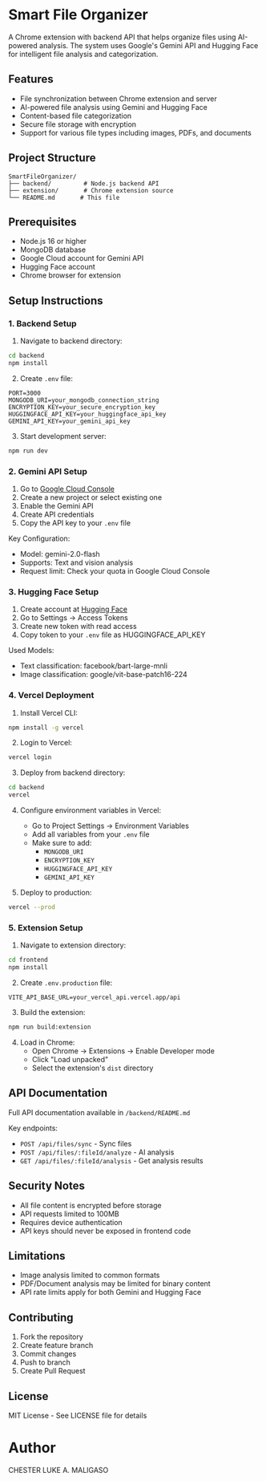 # Smart File Organizer

A Chrome extension with backend API that helps organize files using AI-powered analysis. The system uses Google's Gemini API and Hugging Face for intelligent file analysis and categorization.

## Features

- File synchronization between Chrome extension and server
- AI-powered file analysis using Gemini and Hugging Face
- Content-based file categorization
- Secure file storage with encryption
- Support for various file types including images, PDFs, and documents

## Project Structure

```
SmartFileOrganizer/
├── backend/         # Node.js backend API
├── extension/       # Chrome extension source
└── README.md       # This file
```

## Prerequisites

- Node.js 16 or higher
- MongoDB database
- Google Cloud account for Gemini API
- Hugging Face account
- Chrome browser for extension

## Setup Instructions

### 1. Backend Setup

1. Navigate to backend directory:
```bash
cd backend
npm install
```

2. Create `.env` file:
```env
PORT=3000
MONGODB_URI=your_mongodb_connection_string
ENCRYPTION_KEY=your_secure_encryption_key
HUGGINGFACE_API_KEY=your_huggingface_api_key
GEMINI_API_KEY=your_gemini_api_key
```

3. Start development server:
```bash
npm run dev
```

### 2. Gemini API Setup

1. Go to [Google Cloud Console](https://console.cloud.google.com)
2. Create a new project or select existing one
3. Enable the Gemini API
4. Create API credentials
5. Copy the API key to your `.env` file

Key Configuration:
- Model: gemini-2.0-flash
- Supports: Text and vision analysis
- Request limit: Check your quota in Google Cloud Console

### 3. Hugging Face Setup

1. Create account at [Hugging Face](https://huggingface.co)
2. Go to Settings → Access Tokens
3. Create new token with read access
4. Copy token to your `.env` file as HUGGINGFACE_API_KEY

Used Models:
- Text classification: facebook/bart-large-mnli
- Image classification: google/vit-base-patch16-224

### 4. Vercel Deployment

1. Install Vercel CLI:
```bash
npm install -g vercel
```

2. Login to Vercel:
```bash
vercel login
```

3. Deploy from backend directory:
```bash
cd backend
vercel
```

4. Configure environment variables in Vercel:
   - Go to Project Settings → Environment Variables
   - Add all variables from your `.env` file
   - Make sure to add:
     - `MONGODB_URI`
     - `ENCRYPTION_KEY`
     - `HUGGINGFACE_API_KEY`
     - `GEMINI_API_KEY`

5. Deploy to production:
```bash
vercel --prod
```

### 5. Extension Setup

1. Navigate to extension directory:
```bash
cd frontend
npm install
```

2. Create `.env.production` file:
```env
VITE_API_BASE_URL=your_vercel_api.vercel.app/api
```

3. Build the extension:
```bash
npm run build:extension
```

4. Load in Chrome:
   - Open Chrome → Extensions → Enable Developer mode
   - Click "Load unpacked"
   - Select the extension's `dist` directory

## API Documentation

Full API documentation available in `/backend/README.md`

Key endpoints:
- `POST /api/files/sync` - Sync files
- `POST /api/files/:fileId/analyze` - AI analysis
- `GET /api/files/:fileId/analysis` - Get analysis results

## Security Notes

- All file content is encrypted before storage
- API requests limited to 100MB
- Requires device authentication
- API keys should never be exposed in frontend code

## Limitations

- Image analysis limited to common formats
- PDF/Document analysis may be limited for binary content
- API rate limits apply for both Gemini and Hugging Face

## Contributing

1. Fork the repository
2. Create feature branch
3. Commit changes
4. Push to branch
5. Create Pull Request

## License

MIT License - See LICENSE file for details

# Author

CHESTER LUKE A. MALIGASO
